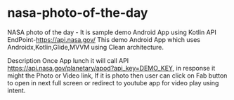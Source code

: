 # nasa-photo-of-the-day
NASA photo of the day - It is sample demo Android App using Kotlin
API EndPoint-https://api.nasa.gov/
This demo Android App which uses Androidx,Kotlin,Glide,MVVM using Clean architecture.

Description
Once App lunch it will call API https://api.nasa.gov/planetary/apod?api_key=DEMO_KEY, in response it might the Photo or Video link,
If it is photo then user can click on Fab button to open in next full screen or redirect to youtube app for video play using intent.
 
 

